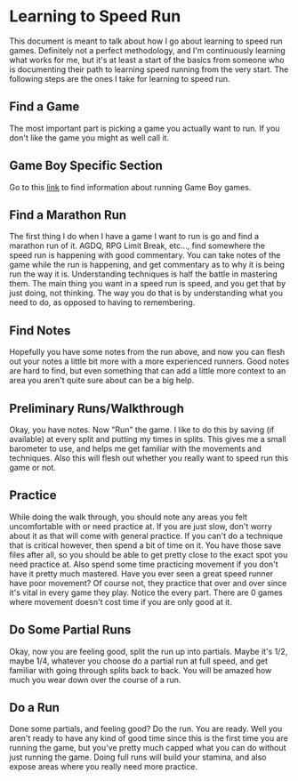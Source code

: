 # Learning to Speed Run

This document is meant to talk about how I go about learning to speed run games.
Definitely not a perfect methodology, and I'm continuously learning what works
for me, but it's at least a start of the basics from someone who is documenting
their path to learning speed running from the very start. The following steps
are the ones I take for learning to speed run.

## Find a Game

The most important part is picking a game you actually want to run. If you don't
like the game you might as well call it.

## Game Boy Specific Section

Go to this [link][GB Speed Running Explained] to find information about running
Game Boy games.

## Find a Marathon Run

The first thing I do when I have a game I want to run is go and find a marathon
run of it. AGDQ, RPG Limit Break, etc..., find somewhere the speed run is
happening with good commentary. You can take notes of the game while the run is
happening, and get commentary as to why it is being run the way it is.
Understanding techniques is half the battle in mastering them. The main thing
you want in a speed run is speed, and you get that by just doing, not thinking.
The way you do that is by understanding what you need to do, as opposed to
having to remembering.

## Find Notes

Hopefully you have some notes from the run above, and now you can flesh out your
notes a little bit more with a more experienced runners. Good notes are hard to
find, but even something that can add a little more context to an area you
aren't quite sure about can be a big help.

## Preliminary Runs/Walkthrough

Okay, you have notes. Now "Run" the game. I like to do this by saving (if
available) at every split and putting my times in splits. This gives me a small
barometer to use, and helps me get familiar with the movements and techniques.
Also this will flesh out whether you really want to speed run this game or not.

## Practice

While doing the walk through, you should note any areas you felt uncomfortable
with or need practice at. If you are just slow, don't worry about it as that
will come with general practice. If you can't do a technique that is critical
however, then spend a bit of time on it. You have those save files after all, so
you should be able to get pretty close to the exact spot you need practice at.
Also spend some time practicing movement if you don't have it pretty much
mastered. Have you ever seen a great speed runner have poor movement? Of course
not, they practice that over and over since it's vital in every game they play.
Notice the every part. There are 0 games where movement doesn't cost time if you
are only good at it.

## Do Some Partial Runs

Okay, now you are feeling good, split the run up into partials. Maybe it's 1/2,
maybe 1/4, whatever you choose do a partial run at full speed, and get familiar
with going through splits back to back. You will be amazed how much you wear
down over the course of a run.

## Do a Run

Done some partials, and feeling good? Do the run. You are ready. Well you aren't
ready to have any kind of good time since this is the first time you are running
the game, but you've pretty much capped what you can do without just running the
game. Doing full runs will build your stamina, and also expose areas where you
really need more practice.

[GB Speed Running Explained]: http://gbrunners.com/game-boy-speedrunning-explained